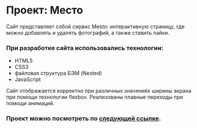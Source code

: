 # Проект: Место

Сайт представляет собой сервис Mesto: интерактивную страницу, где можно добавлять и удалять фотографий, а также ставить лайки.

### При разработке сайта использовались технологии:

* HTML5
* CSS3
* файловая структура БЭМ (Nested)
* JavaScript

Сайт отображается корректно при различных значениях ширины экрана при помощи технологии flexbox. Реализованы плавные переходы при помощи анимаций.

### Проект можно посмотреть по [следующей ссылке](https://asyacarroll.github.io/mesto/).
